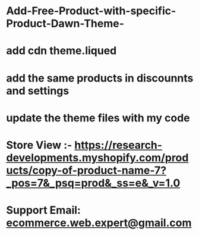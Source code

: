 # Add-Free-Product-with-specific-Product-Dawn-Theme-

# <script src="https://ajax.googleapis.com/ajax/libs/jquery/3.7.1/jquery.min.js"></script> add cdn theme.liqued

# add the same products in discounnts and settings

# update the theme files with my code

# Store View :- https://research-developments.myshopify.com/products/copy-of-product-name-7?_pos=7&_psq=prod&_ss=e&_v=1.0


# Support Email: ecommerce.web.expert@gmail.com

